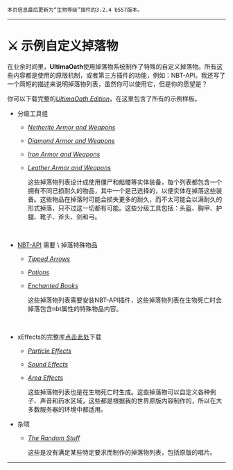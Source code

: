 ```
本页信息最后更新为“生物等级”插件的3.2.4 b557版本。
```

---

# ⚔ 示例自定义掉落物

在业余时间里，**UltimaOath**使用掉落物系统制作了特殊的自定义掉落物。所有这些内容都是使用的原版机制，或者第三方插件的功能，例如：NBT-API。我还写了一个简短的描述来说明掉落物列表，虽然你可以使用它，但是你的愿望是？
  
你可以下载完整的[_UltimaOath Edition_](https://github.com/UltimaOath/LevelledMobs/blob/master/src/main/resources/customdrops_oathedition.yml)，在这里包含了所有的示例样板。
 

*   分级工具组
    *   [_Netherite Armor and Weapons_](https://github.com/UltimaOath/LevelledMobs/blob/master/src/main/resources/customdrops_tiered_netherite_tools.yml)
    *   [_Diamond Armor and Weapons_](https://github.com/UltimaOath/LevelledMobs/blob/master/src/main/resources/customdrops_tiered_diamond_tools.yml)
    *   [_Iron Armor and Weapons_](https://github.com/UltimaOath/LevelledMobs/blob/master/src/main/resources/customdrops_tiered_iron_tools.yml)
    *   [_Leather Armor and Weapons_](https://github.com/UltimaOath/LevelledMobs/blob/master/src/main/resources/customdrops_tiered_wooden_tools.yml)  
          
        这些掉落物列表设计成使用僵尸和骷髅等实体装备，每个列表都包含一个拥有不同已损耐久的物品，其中一个是已选择的，以便实体在掉落这些装备。这些物品在掉落时可能会损失更多的耐久，而不太可能会以满耐久的形式掉落，只不过这一切都有可能。这些分级工具包括：头盔、胸甲、护腿、靴子、斧头、剑和弓。  
          
         
*   [NBT-API](https://www.spigotmc.org/resources/nbt-api.7939/) 需要 \\ 掉落特殊物品
    *   [_Tipped Arrows_](https://github.com/UltimaOath/LevelledMobs/blob/master/src/main/resources/customdrops_nbtapi_tippedarrows.yml)
    *   [_Potions_](https://github.com/UltimaOath/LevelledMobs/blob/master/src/main/resources/customdrops_nbtapi_potions.yml)
    *   [_Enchanted Books_](https://github.com/UltimaOath/LevelledMobs/blob/master/src/main/resources/customdrops_nbtapi_enchantedbooks.yml)  
          
        这些掉落物列表需要安装NBT-API插件，这些掉落物列表在生物死亡时会掉落包含nbt属性的特殊物品内容。   
          
         
*   xEffects的完整库[点击此处](https://github.com/UltimaOath/LevelledMobs/blob/master/src/main/resources/customdrops_xeffects_library.yml)下载
    *   [_Particle Effects_](https://github.com/UltimaOath/LevelledMobs/blob/master/src/main/resources/customdrops_xeffects_particles.yml)
    *   [_Sound Effects_](https://github.com/UltimaOath/LevelledMobs/blob/master/src/main/resources/customdrops_xeffects_sounds.yml)
    *   [_Area Effects_](https://github.com/UltimaOath/LevelledMobs/blob/master/src/main/resources/customdrops_xeffects_aoe.yml)
          
        这些掉落物列表也是在生物死亡时生成。这些掉落物可以自定义各种例子、声音和药水区域，这些都是根据我的世界原版内容制作的，所以在大多数服务器的环境中都适用。

*   杂项
    *   [_The Random Stuff_](https://github.com/UltimaOath/LevelledMobs/blob/master/src/main/resources/customdrops_misc.yml)  
          
        这些是没有满足某些特定要求而制作的掉落物列表，包括原版的唱片。

---